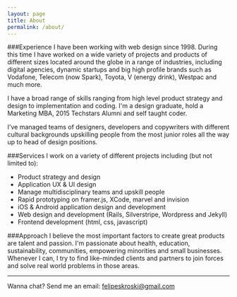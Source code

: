 ```yaml
---
layout: page
title: About
permalink: /about/
---
```


###Experience
I have been working with web design since 1998. During this time I have worked on a wide variety of projects and products of different sizes located around the globe in a range of industries, including digital agencies, dynamic startups and big high profile brands such as Vodafone, Telecom (now Spark), Toyota, V (energy drink), Westpac and much more. 

I have a broad range of skills ranging from high level product strategy and design to implementation and coding. I'm a design graduate, hold a Marketing MBA, 2015 Techstars Alumni and self taught coder.

I've managed teams of designers, developers and copywriters with different cultural backgrounds upskilling people from the most junior roles all the way up to head of design positions.

###Services
I work on a variety of different projects including (but not limited to):

- Product strategy and design
- Application UX & UI design
- Manage multidisciplinary teams and upskill people
- Rapid prototyping on framer.js, XCode, marvel and invision
- iOS & Android application design and development
- Web design and development (Rails, Silverstripe, Wordpress and Jekyll)
- Frontend development (html, css, javascript)

###Approach
I believe the most important factors to create great products are talent and passion. I'm passionate about health, education, sustainability, communities, empowering minorities and small businesses. Whenever I can, I try to find like-minded clients and partners to join forces and solve real world problems in those areas. 


<hr class="gap">

Wanna chat? Send me an email: <a href="mailto:felipeskroski@gmail.com">felipeskroski@gmail.com</a>








